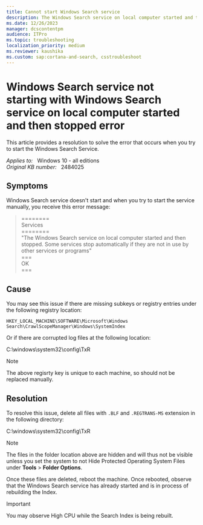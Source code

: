 ```yaml
---
title: Cannot start Windows Search service
description: The Windows Search service on local computer started and then stopped. Some services stop automatically if they aren't in use by other services or programs. This error occurs when you try to start the Windows Search service. Provides a resolution.
ms.date: 12/26/2023
manager: dcscontentpm
audience: ITPro
ms.topic: troubleshooting
localization_priority: medium
ms.reviewer: kaushika
ms.custom: sap:cortana-and-search, csstroubleshoot
---
```

# Windows Search service not starting with Windows Search service on local computer started and then stopped error

This article provides a resolution to solve the error that occurs when you try to start the Windows Search Service.

_Applies to:_ &nbsp; Windows 10 - all editions  
_Original KB number:_ &nbsp; 2484025

## Symptoms

Windows Search service doesn't start and when you try to start the service manually, you receive this error message:

> ========  
Services  
\========  
"The Windows Search service on local computer started and then stopped. Some services stop automatically if they are not in use by other services or programs"  
\===  
OK  
\===

## Cause

You may see this issue if there are missing subkeys or registry entries under the following registry location:

`HKEY_LOCAL_MACHINE\SOFTWARE\Microsoft\Windows Search\CrawlScopeManager\Windows\SystemIndex`

Or if there are corrupted log files at the following location:

C:\windows\system32\config\TxR

> [!NOTE]
> The above regisrty key is unique to each machine, so should not be replaced manually.

## Resolution

To resolve this issue, delete all files with `.BLF` and `.REGTRANS-MS` extension in the following directory:

C:\windows\system32\config\TxR  

> [!NOTE]
> The files in the folder location above are hidden and will thus not be visible unless you set the system to not Hide Protected Operating System Files under **Tools** > **Folder Options**.

Once these files are deleted, reboot the machine. Once rebooted, observe that the Windows Search service has already started and is in process of rebuilding the Index.

> [!IMPORTANT]
You may observe High CPU while the Search Index is being rebuilt.
